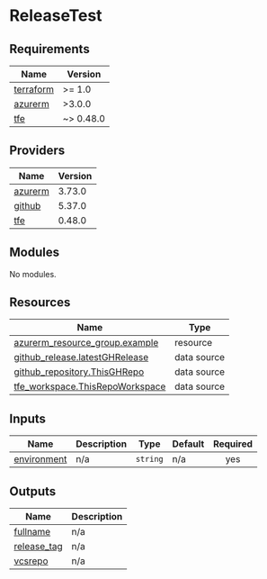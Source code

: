 # ReleaseTest
<!-- BEGIN_TF_DOCS -->
## Requirements

| Name | Version |
|------|---------|
| <a name="requirement_terraform"></a> [terraform](#requirement\_terraform) | >= 1.0 |
| <a name="requirement_azurerm"></a> [azurerm](#requirement\_azurerm) | >3.0.0 |
| <a name="requirement_tfe"></a> [tfe](#requirement\_tfe) | ~> 0.48.0 |

## Providers

| Name | Version |
|------|---------|
| <a name="provider_azurerm"></a> [azurerm](#provider\_azurerm) | 3.73.0 |
| <a name="provider_github"></a> [github](#provider\_github) | 5.37.0 |
| <a name="provider_tfe"></a> [tfe](#provider\_tfe) | 0.48.0 |

## Modules

No modules.

## Resources

| Name | Type |
|------|------|
| [azurerm_resource_group.example](https://registry.terraform.io/providers/hashicorp/azurerm/latest/docs/resources/resource_group) | resource |
| [github_release.latestGHRelease](https://registry.terraform.io/providers/hashicorp/github/latest/docs/data-sources/release) | data source |
| [github_repository.ThisGHRepo](https://registry.terraform.io/providers/hashicorp/github/latest/docs/data-sources/repository) | data source |
| [tfe_workspace.ThisRepoWorkspace](https://registry.terraform.io/providers/hashicorp/tfe/latest/docs/data-sources/workspace) | data source |

## Inputs

| Name | Description | Type | Default | Required |
|------|-------------|------|---------|:--------:|
| <a name="input_environment"></a> [environment](#input\_environment) | n/a | `string` | n/a | yes |

## Outputs

| Name | Description |
|------|-------------|
| <a name="output_fullname"></a> [fullname](#output\_fullname) | n/a |
| <a name="output_release_tag"></a> [release\_tag](#output\_release\_tag) | n/a |
| <a name="output_vcsrepo"></a> [vcsrepo](#output\_vcsrepo) | n/a |
<!-- END_TF_DOCS -->
